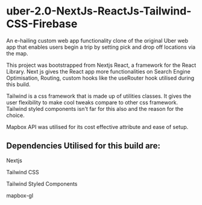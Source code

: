 # uber-2.0-NextJs-ReactJs-Tailwind-CSS-Firebase
An e-hailing custom web app functionality clone of the original Uber web app  that enables users begin a trip by setting pick and drop off locations via the map.

This project was bootstrapped from Nextjs React, a framework for the React Library. Next js gives the React app more functionalities on Search Engine Optimisation, Routing, custom hooks like the useRouter hook utilised during this build. 

Tailwind is a css framework that is made up of utilities classes. It gives the user flexibility to make cool tweaks compare to other css framework. Tailwind styled components isn't far for this also and the reason for the choice.

Mapbox API was utilised for its cost effective attribute and ease of setup.


## Dependencies Utilised for this build are:

Nextjs

Tailwind CSS

Tailwind Styled Components

mapbox-gl
